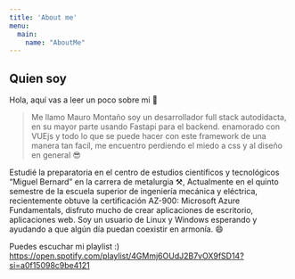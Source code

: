 ```yaml
---
title: 'About me'
menu:
  main:
    name: "AboutMe"
---
```


## Quien soy

Hola, aquí vas a leer un poco sobre mi 🤩

> Me llamo Mauro Montaño soy un desarrollador full stack autodidacta, en su mayor parte usando Fastapi para el backend. enamorado con VUEjs
> y todo lo que se puede hacer con este framework de una manera tan facíl, me encuentro perdiendo el miedo a css y al diseño en general 😎 


Estudié la preparatoria en el centro de estudios científicos y tecnológicos “Miguel Bernard” en la carrera de metalurgia ⚒, Actualmente en el quinto semestre de la escuela superior de ingeniería mecánica y eléctrica, recientemente obtuve la certificación AZ-900: Microsoft Azure Fundamentals, disfruto mucho de crear aplicaciones de escritorio, aplicaciones web. Soy un usuario de Linux y Windows esperando y ayudando a que algún día puedan coexistir en armonía. 😄


Puedes escuchar mi playlist :)
https://open.spotify.com/playlist/4GMmj6OUdJ2B7vOX9fSD14?si=a0f15098c9be4121
